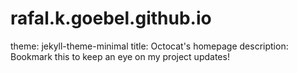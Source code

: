 # rafal.k.goebel.github.io
theme: jekyll-theme-minimal
title: Octocat's homepage
description: Bookmark this to keep an eye on my project updates!
